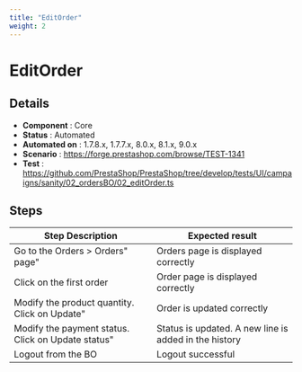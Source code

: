 ```yaml
---
title: "EditOrder"
weight: 2
---
```


# EditOrder
## Details
* **Component** : Core
* **Status** : Automated
* **Automated on** : 1.7.8.x, 1.7.7.x, 8.0.x, 8.1.x, 9.0.x
* **Scenario** : https://forge.prestashop.com/browse/TEST-1341
* **Test** : https://github.com/PrestaShop/PrestaShop/tree/develop/tests/UI/campaigns/sanity/02_ordersBO/02_editOrder.ts

## Steps
| Step Description | Expected result |
| ----- | ----- |
| Go to the Orders > Orders" page" | Orders page is displayed correctly |
| Click on the first order | Order page is displayed correctly |
| Modify the product quantity. Click on Update" | Order is updated correctly |
| Modify the payment status. Click on Update status" | Status is updated. A new line is added in the history |
| Logout from the BO | Logout successful |
